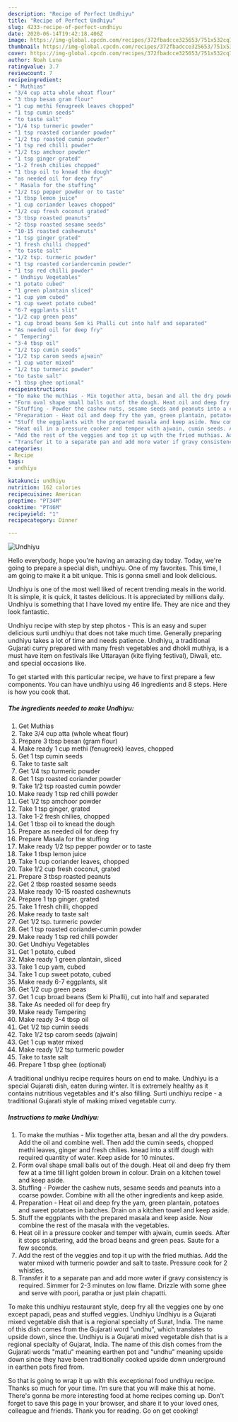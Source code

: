 ```yaml
---
description: "Recipe of Perfect Undhiyu"
title: "Recipe of Perfect Undhiyu"
slug: 4233-recipe-of-perfect-undhiyu
date: 2020-06-14T19:42:18.406Z
image: https://img-global.cpcdn.com/recipes/372fbadcce325653/751x532cq70/undhiyu-recipe-main-photo.jpg
thumbnail: https://img-global.cpcdn.com/recipes/372fbadcce325653/751x532cq70/undhiyu-recipe-main-photo.jpg
cover: https://img-global.cpcdn.com/recipes/372fbadcce325653/751x532cq70/undhiyu-recipe-main-photo.jpg
author: Noah Luna
ratingvalue: 3.7
reviewcount: 7
recipeingredient:
- " Muthias"
- "3/4 cup atta whole wheat flour"
- "3 tbsp besan gram flour"
- "1 cup methi fenugreek leaves chopped"
- "1 tsp cumin seeds"
- "to taste salt"
- "1/4 tsp turmeric powder"
- "1 tsp roasted coriander powder"
- "1/2 tsp roasted cumin powder"
- "1 tsp red chilli powder"
- "1/2 tsp amchoor powder"
- "1 tsp ginger grated"
- "1-2 fresh chilies chopped"
- "1 tbsp oil to knead the dough"
- "as needed oil for deep fry"
- " Masala for the stuffing"
- "1/2 tsp pepper powder or to taste"
- "1 tbsp lemon juice"
- "1 cup coriander leaves chopped"
- "1/2 cup fresh coconut grated"
- "3 tbsp roasted peanuts"
- "2 tbsp roasted sesame seeds"
- "10-15 roasted cashewnuts"
- "1 tsp ginger grated"
- "1 fresh chilli chopped"
- "to taste salt"
- "1/2 tsp. turmeric powder"
- "1 tsp roasted coriandercumin powder"
- "1 tsp red chilli powder"
- " Undhiyu Vegetables"
- "1 potato cubed"
- "1 green plantain sliced"
- "1 cup yam cubed"
- "1 cup sweet potato cubed"
- "6-7 eggplants slit"
- "1/2 cup green peas"
- "1 cup broad beans Sem ki Phalli cut into half and separated"
- "As needed oil for deep fry"
- " Tempering"
- "3-4 tbsp oil"
- "1/2 tsp cumin seeds"
- "1/2 tsp carom seeds ajwain"
- "1 cup water mixed"
- "1/2 tsp turmeric powder"
- "to taste salt"
- "1 tbsp ghee optional"
recipeinstructions:
- "To make the muthias - Mix together atta, besan and all the dry powders. Add the oil and combine well. Then add the cumin seeds, chopped methi leaves, ginger and fresh chilies. knead into a stiff dough with required quantity of water. Keep aside for 10 minutes."
- "Form oval shape small balls out of the dough. Heat oil and deep fry them few at a time till light golden brown in colour. Drain on a kitchen towel and keep aside."
- "Stuffing - Powder the cashew nuts, sesame seeds and peanuts into a coarse powder. Combine with all the other ingredients and keep aside."
- "Preparation - Heat oil and deep fry the yam, green plantain, potatoes and sweet potatoes in batches. Drain on a kitchen towel and keep aside."
- "Stuff the eggplants with the prepared masala and keep aside. Now combine the rest of the masala with the vegetables."
- "Heat oil in a pressure cooker and temper with ajwain, cumin seeds. After it stops spluttering, add the broad beans and green peas. Saute for a few seconds."
- "Add the rest of the veggies and top it up with the fried muthias. Add the water mixed with turmeric powder and salt to taste. Pressure cook for 2 whistles."
- "Transfer it to a separate pan and add more water if gravy consistency is required. Simmer for 2-3 minutes on low flame. Drizzle with some ghee and serve with poori, paratha or just plain chapatti."
categories:
- Recipe
tags:
- undhiyu

katakunci: undhiyu 
nutrition: 162 calories
recipecuisine: American
preptime: "PT34M"
cooktime: "PT46M"
recipeyield: "1"
recipecategory: Dinner

---
```



![Undhiyu](https://img-global.cpcdn.com/recipes/372fbadcce325653/751x532cq70/undhiyu-recipe-main-photo.jpg)

Hello everybody, hope you're having an amazing day today. Today, we're going to prepare a special dish, undhiyu. One of my favorites. This time, I am going to make it a bit unique. This is gonna smell and look delicious.

Undhiyu is one of the most well liked of recent trending meals in the world. It is simple, it is quick, it tastes delicious. It is appreciated by millions daily. Undhiyu is something that I have loved my entire life. They are nice and they look fantastic.

Undhiyu recipe with step by step photos - This is an easy and super delicious surti undhiyu that does not take much time. Generally preparing undhiyu takes a lot of time and needs patience. Undhiyu, a traditional Gujarati curry prepared with many fresh vegetables and dhokli muthiya, is a must have item on festivals like Uttarayan (kite flying festival), Diwali, etc. and special occasions like.


To get started with this particular recipe, we have to first prepare a few components. You can have undhiyu using 46 ingredients and 8 steps. Here is how you cook that.

<!--inarticleads1-->

##### The ingredients needed to make Undhiyu:

1. Get  Muthias
1. Take 3/4 cup atta (whole wheat flour)
1. Prepare 3 tbsp besan (gram flour)
1. Make ready 1 cup methi (fenugreek) leaves, chopped
1. Get 1 tsp cumin seeds
1. Take to taste salt
1. Get 1/4 tsp turmeric powder
1. Get 1 tsp roasted coriander powder
1. Take 1/2 tsp roasted cumin powder
1. Make ready 1 tsp red chilli powder
1. Get 1/2 tsp amchoor powder
1. Take 1 tsp ginger, grated
1. Take 1-2 fresh chilies, chopped
1. Get 1 tbsp oil to knead the dough
1. Prepare as needed oil for deep fry
1. Prepare  Masala for the stuffing
1. Make ready 1/2 tsp pepper powder or to taste
1. Take 1 tbsp lemon juice
1. Take 1 cup coriander leaves, chopped
1. Take 1/2 cup fresh coconut, grated
1. Prepare 3 tbsp roasted peanuts
1. Get 2 tbsp roasted sesame seeds
1. Make ready 10-15 roasted cashewnuts
1. Prepare 1 tsp ginger. grated
1. Take 1 fresh chilli, chopped
1. Make ready to taste salt
1. Get 1/2 tsp. turmeric powder
1. Get 1 tsp roasted coriander-cumin powder
1. Make ready 1 tsp red chilli powder
1. Get  Undhiyu Vegetables
1. Get 1 potato, cubed
1. Make ready 1 green plantain, sliced
1. Take 1 cup yam, cubed
1. Take 1 cup sweet potato, cubed
1. Make ready 6-7 eggplants, slit
1. Get 1/2 cup green peas
1. Get 1 cup broad beans (Sem ki Phalli), cut into half and separated
1. Take As needed oil for deep fry
1. Make ready  Tempering
1. Make ready 3-4 tbsp oil
1. Get 1/2 tsp cumin seeds
1. Take 1/2 tsp carom seeds (ajwain)
1. Get 1 cup water mixed
1. Make ready 1/2 tsp turmeric powder
1. Take to taste salt
1. Prepare 1 tbsp ghee (optional)


A traditional undhiyu recipe requires hours on end to make. Undhiyu is a special Gujarati dish, eaten during winter. It is extremely healthy as it contains nutritious vegetables and it&#39;s also filling. Surti undhiyu recipe - a traditional Gujarati style of making mixed vegetable curry. 

<!--inarticleads2-->

##### Instructions to make Undhiyu:

1. To make the muthias - Mix together atta, besan and all the dry powders. Add the oil and combine well. Then add the cumin seeds, chopped methi leaves, ginger and fresh chilies. knead into a stiff dough with required quantity of water. Keep aside for 10 minutes.
1. Form oval shape small balls out of the dough. Heat oil and deep fry them few at a time till light golden brown in colour. Drain on a kitchen towel and keep aside.
1. Stuffing - Powder the cashew nuts, sesame seeds and peanuts into a coarse powder. Combine with all the other ingredients and keep aside.
1. Preparation - Heat oil and deep fry the yam, green plantain, potatoes and sweet potatoes in batches. Drain on a kitchen towel and keep aside.
1. Stuff the eggplants with the prepared masala and keep aside. Now combine the rest of the masala with the vegetables.
1. Heat oil in a pressure cooker and temper with ajwain, cumin seeds. After it stops spluttering, add the broad beans and green peas. Saute for a few seconds.
1. Add the rest of the veggies and top it up with the fried muthias. Add the water mixed with turmeric powder and salt to taste. Pressure cook for 2 whistles.
1. Transfer it to a separate pan and add more water if gravy consistency is required. Simmer for 2-3 minutes on low flame. Drizzle with some ghee and serve with poori, paratha or just plain chapatti.


To make this undhiyu restaurant style, deep fry all the veggies one by one except papadi, peas and stuffed veggies. Undhiyu Undhiyu is a Gujarati mixed vegetable dish that is a regional specialty of Surat, India. The name of this dish comes from the Gujarati word &#34;undhu&#34;, which translates to upside down, since the. Undhiyu is a Gujarati mixed vegetable dish that is a regional specialty of Gujarat, India. The name of this dish comes from the Gujarati words &#34;matlu&#34; meaning earthen pot and &#34;undhu&#34; meaning upside down since they have been traditionally cooked upside down underground in earthen pots fired from. 

So that is going to wrap it up with this exceptional food undhiyu recipe. Thanks so much for your time. I'm sure that you will make this at home. There's gonna be more interesting food at home recipes coming up. Don't forget to save this page in your browser, and share it to your loved ones, colleague and friends. Thank you for reading. Go on get cooking!
